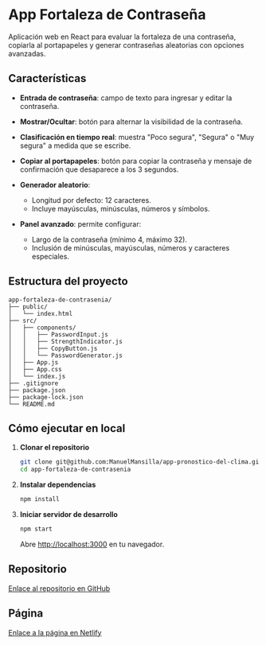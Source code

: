# App Fortaleza de Contraseña

Aplicación web en React para evaluar la fortaleza de una contraseña, copiarla al portapapeles y generar contraseñas aleatorias con opciones avanzadas.

## Características

* **Entrada de contraseña**: campo de texto para ingresar y editar la contraseña.
* **Mostrar/Ocultar**: botón para alternar la visibilidad de la contraseña.
* **Clasificación en tiempo real**: muestra "Poco segura", "Segura" o "Muy segura" a medida que se escribe.
* **Copiar al portapapeles**: botón para copiar la contraseña y mensaje de confirmación que desaparece a los 3 segundos.
* **Generador aleatorio**:

  * Longitud por defecto: 12 caracteres.
  * Incluye mayúsculas, minúsculas, números y símbolos.
* **Panel avanzado**: permite configurar:

  * Largo de la contraseña (mínimo 4, máximo 32).
  * Inclusión de minúsculas, mayúsculas, números y caracteres especiales.

## Estructura del proyecto

```
app-fortaleza-de-contrasenia/
├── public/
│   └── index.html
├── src/
│   ├── components/
│   │   ├── PasswordInput.js
│   │   ├── StrengthIndicator.js
│   │   ├── CopyButton.js
│   │   └── PasswordGenerator.js
│   ├── App.js
│   ├── App.css
│   └── index.js
├── .gitignore
├── package.json
├── package-lock.json
└── README.md
```

## Cómo ejecutar en local

1. **Clonar el repositorio**

   ```bash
   git clone git@github.com:ManuelMansilla/app-pronostico-del-clima.git
   cd app-fortaleza-de-contrasenia
   ```
2. **Instalar dependencias**

   ```bash
   npm install
   ```
3. **Iniciar servidor de desarrollo**

   ```bash
   npm start
   ```

   Abre [http://localhost:3000](http://localhost:3000) en tu navegador.

## Repositorio

[Enlace al repositorio en GitHub](https://github.com/ManuelMansilla/app-fortaleza-de-contrasenia)

## Página

[Enlace a la página en Netlify](https://fortaleza-de-contrasenia.netlify.app/)
